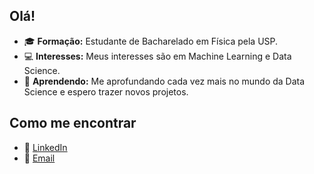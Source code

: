 ## Olá!
- 🎓 **Formação:** Estudante de Bacharelado em Física pela USP.
- 💻 **Interesses:** Meus interesses são em Machine Learning e Data Science.
- 🌱 **Aprendendo:** Me aprofundando cada vez mais no mundo da Data Science e espero trazer novos projetos.

## Como me encontrar
- 💼 [LinkedIn](linkedin.com/in/guilherme-pacheco-paredes-4540552a7)
- 📧 [Email](guipparedes2001@gmail.com)
